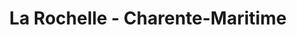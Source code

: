 ---
guid: "9bc7f0fc021a"
title: "La Rochelle - Charente-Maritime"
latlng: "46.156879, -1.152804"
youtubeId: "Yl_gSA2AnPs" 
---